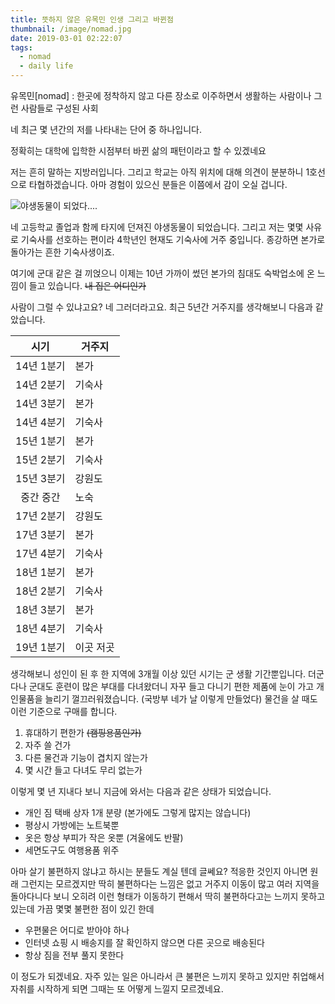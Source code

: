 ```yaml
---
title: 뜻하지 않은 유목민 인생 그리고 바뀐점
thumbnail: /image/nomad.jpg
date: 2019-03-01 02:22:07
tags:
  - nomad
  - daily life
---
```


유목민[nomad] : 한곳에 정착하지 않고 다른 장소로 이주하면서 생활하는 사람이나 그런 사람들로 구성된 사회

네 최근 몇 년간의 저를 나타내는 단어 중 하나입니다.

정확히는 대학에 입학한 시점부터 바뀐 삶의 패턴이라고 할 수 있겠네요

저는 흔히 말하는 지방러입니다. 그리고 학교는 아직 위치에 대해 의견이 분분하니 1호선으로 타협하겠습니다. 아마 경험이 있으신 분들은 이쯤에서 감이 오실 겁니다.

<!-- more -->

![야생동물이 되었다....](/blog/image/nomad.jpg)

네 고등학교 졸업과 함께 타지에 던져진 야생동물이 되었습니다. 그리고 저는 몇몇 사유로 기숙사를 선호하는 편이라 4학년인 현재도 기숙사에 거주 중입니다. 종강하면 본가로 돌아가는 흔한 기숙사생이죠.

여기에 군대 같은 걸 끼얹으니 이제는 10년 가까이 썼던 본가의 침대도 숙박업소에 온 느낌이 들고 있습니다. ~~내 집은 어디인가~~

사람이 그럴 수 있냐고요? 네 그러더라고요. 최근 5년간 거주지를 생각해보니 다음과 같았습니다.

|   시기    | 거주지   |
| :-----: | ----- |
| 14년 1분기 | 본가    |
| 14년 2분기 | 기숙사   |
| 14년 3분기 | 본가    |
| 14년 4분기 | 기숙사   |
| 15년 1분기 | 본가    |
| 15년 2분기 | 기숙사   |
| 15년 3분기 | 강원도   |
|  중간 중간  | 노숙    |
| 17년 2분기 | 강원도   |
| 17년 3분기 | 본가    |
| 17년 4분기 | 기숙사   |
| 18년 1분기 | 본가    |
| 18년 2분기 | 기숙사   |
| 18년 3분기 | 본가    |
| 18년 4분기 | 기숙사   |
| 19년 1분기 | 이곳 저곳 |

생각해보니 성인이 된 후 한 지역에 3개월 이상 있던 시기는 군 생활 기간뿐입니다. 더군다나 군대도 훈련이 많은 부대를 다녀왔더니 자꾸 들고 다니기 편한 제품에 눈이 가고 개인물품을 늘리기 껄끄러워졌습니다. (국방부 네가 날 이렇게 만들었다) 물건을 살 때도 이런 기준으로 구매를 합니다.

1. 휴대하기 편한가 ~~(캠핑용품인가)~~
2. 자주 쓸 건가
3. 다른 물건과 기능이 겹치지 않는가
4. 몇 시간 들고 다녀도 무리 없는가

이렇게 몇 년 지내다 보니 지금에 와서는 다음과 같은 상태가 되었습니다.

- 개인 짐 택배 상자 1개 분량 (본가에도 그렇게 많지는 않습니다)
- 평상시 가방에는 노트북뿐
- 옷은 항상 부피가 작은 옷뿐 (겨울에도 반팔)
- 세면도구도 여행용품 위주

아마 살기 불편하지 않냐고 하시는 분들도 계실 텐데 글쎄요? 적응한 것인지 아니면 원래 그런지는 모르겠지만 딱히 불편하다는 느낌은 없고 거주지 이동이 많고 여러 지역을 돌아다니다 보니 오히려 이런 형태가 이동하기 편해서 딱히 불편하다고는 느끼지 못하고 있는데 가끔 몇몇 불편한 점이 있긴 한데

- 우편물은 어디로 받아야 하나
- 인터넷 쇼핑 시 배송지를 잘 확인하지 않으면 다른 곳으로 배송된다
- 항상 짐을 전부 풀지 못한다

이 정도가 되겠네요. 자주 있는 일은 아니라서 큰 불편은 느끼지 못하고 있지만 취업해서 자취를 시작하게 되면 그때는 또 어떻게 느낄지 모르겠네요.
